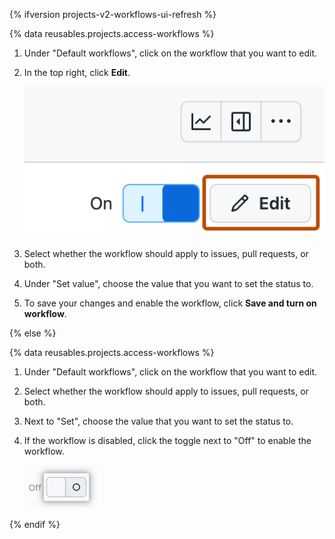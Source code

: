 {% ifversion projects-v2-workflows-ui-refresh %}

{% data reusables.projects.access-workflows %}
1. Under "Default workflows", click on the workflow that you want to edit.
1. In the top right, click **Edit**.
   
   ![Screenshot showing a project's menu bar. The "Edit" button is highlighted with an orange rectangle.](/assets/images/help/projects-v2/workflow-start-editing.png)
   
1. Select whether the workflow should apply to issues, pull requests, or both.
1. Under "Set value", choose the value that you want to set the status to.
1. To save your changes and enable the workflow, click **Save and turn on workflow**.

{% else %}

{% data reusables.projects.access-workflows %}
1. Under "Default workflows", click on the workflow that you want to edit.
1. Select whether the workflow should apply to issues, pull requests, or both.
1. Next to "Set", choose the value that you want to set the status to.
1. If the workflow is disabled, click the toggle next to "Off" to enable the workflow.
   
   ![Screenshot showing the "On/Off" control for a workflow](/assets/images/help/projects-v2/workflow-enable.png)
   

{% endif %}
